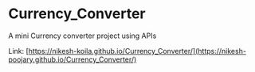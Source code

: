 # Currency_Converter
A mini Currency converter project using APIs 

Link: [https://nikesh-koila.github.io/Currency_Converter/](https://nikesh-poojary.github.io/Currency_Converter/)
